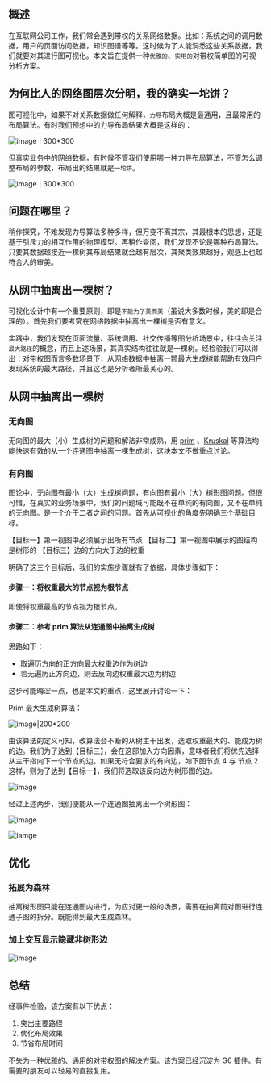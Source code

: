 <!--
index: 8
title: 一种带权图的可视分析方案
authors:
  - name: 有田
    avatar: ${assets}/image/vis/avatar/placeholder.png
date: "2017-11-18"
landscape: ${assets}/image/vis/blog/make-rounded-column-chart.jpg
-->

## 概述

在互联网公司工作，我们常会遇到带权的关系网络数据。比如：系统之间的调用数据，用户的页面访问数据，知识图谱等等。这时候为了人能洞悉这些关系数据，我们就要对其进行图可视化。本文旨在提供一种`优雅的`、`实用的`对带权简单图的可视分析方案。

## 为何比人的网络图层次分明，我的确实一坨饼？

图可视化中，如果不对关系数据做任何解释，`力导`布局大概是最通用，且最常用的布局算法。有时我们预想中的力导布局结果大概是这样的：

![image | 300*300](https://gw.alipayobjects.com/zos/rmsportal/jIwxNmtPKSCHujREyYNA.png)

但真实业务中的网络数据，有时候不管我们使用哪一种力导布局算法，不管怎么调整布局的参数，布局出的结果就是`一坨饼`。

![image | 300*300](https://gw.alipayobjects.com/zos/rmsportal/VtAHVHkxZHRRHJabmrNZ.png)

## 问题在哪里？

稍作探究，不难发现力导算法多种多样，但万变不离其宗，其最根本的思想，还是基于引斥力的相互作用的物理模型。再稍作查阅，我们发现不论是哪种布局算法，只要其数据越接近一棵树其布局结果就会越有层次，其聚类效果越好，观感上也越符合人的审美。

## 从网中抽离出一棵树？

可视化设计中有一个重要原则，即是`不能为了美而美`（虽说大多数时候，美的即是合理的）。首先我们要考究在网络数据中抽离出一棵树是否有意义。

实践中，我们发现在页面流量、系统调用、社交传播等图分析场景中，往往会关注`最大路径`的概念，而且上述场景，其真实结构往往就是一棵树。经检验我们可以得出：对带权图而言多数场景下，从网络数据中抽离一颗最大生成树能帮助有效用户发现系统的最大路径，并且这也是分析者所最关心的。

## 从网中抽离出一棵树

### 无向图

无向图的最大（小）生成树的问题和解法非常成熟，用 [prim](https://en.wikipedia.org/wiki/Prim) 、[Kruskal](https://en.wikipedia.org/wiki/Kruskal%27s_algorithm) 等算法均能快速有效的从一个连通图中抽离一棵生成树，这块本文不做重点讨论。

### 有向图

图论中，无向图有最小（大）生成树问题，有向图有最小（大）树形图问题。但很可惜，在真实的业务场景中，我们的问题域可能既不在单纯的有向图，又不在单纯的无向图。是一个介于二者之间的问题。首先从可视化的角度先明确三个基础目标。

【目标一】第一视图中必须展示出所有节点
【目标二】第一视图中展示的图结构是树形的
【目标三】边的方向大于边的权重

明确了这三个目标后，我们的实施步骤就有了依据，具体步骤如下：

#### 步骤一：将权重最大的节点视为根节点

即使将权重最高的节点视为根节点。

#### 步骤二：参考 prim 算法从连通图中抽离生成树

思路如下：
* 取遍历方向的正方向最大权重边作为树边
* 若无遍历正方向边，则去反向边权重最大边为树边

这步可能晦涩一点，也是本文的重点，这里展开讨论一下：

Prim 最大生成树算法：

![image|200*200](https://gw.alipayobjects.com/zos/rmsportal/CasFSuhRUJFGvWIbnIgJ.gif)

由该算法的定义可知，改算法会不断的从树主干出发，选取权重最大的、能成为树的边。我们为了达到【目标三】，会在这部加入方向因素，意味者我们将优先选择从主干指向下一个节点的边。如果无符合要求的有向边，如下图节点 4 与 节点 2 这样，则为了达到【目标一】，我们将选取该反向边为树形图的边。

![image](https://gw.alipayobjects.com/zos/rmsportal/ROzwVwEhpdBSJyuwXZcU.png)

经过上述两步，我们便能从一个连通图抽离出一个树形图：

![image](https://gw.alipayobjects.com/zos/rmsportal/EuqFdpBcBFVHKcgIssBi.png)

![iamge](https://gw.alipayobjects.com/zos/rmsportal/ALTxYRrzXaVXzqagLVCd.png)

## 优化

### 拓展为森林

抽离树形图只能在连通图内进行，为应对更一般的场景，需要在抽离前对图进行连通子图的拆分。既能得到最大生成森林。

### 加上交互显示隐藏非树形边

![image](https://gw.alipayobjects.com/zos/rmsportal/iCPaZaXYtKjNAMyuapcc.gif)

## 总结

经事件检验，该方案有以下优点：

1. 突出主要路径
2. 优化布局效果
3. 节省布局时间

不失为一种优雅的、通用的对带权图的解决方案。该方案已经沉淀为 G6 插件。有需要的朋友可以轻易的直接复用。
